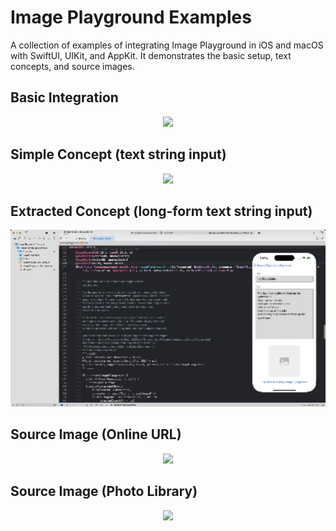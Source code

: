 # Image Playground Examples

A collection of examples of integrating Image Playground in iOS and macOS with SwiftUI, UIKit, and AppKit.
It demonstrates the basic setup, text concepts, and source images.

## Basic Integration

<p align="center">
<kbd>
    <img src="MediaFiles/basic_integration.gif" width="640">
</kbd>
</p>

## Simple Concept (text string input)

<p align="center">
<kbd>
    <img src="MediaFiles/simple_concept.gif" width="640">
</kbd>
</p>

## Extracted Concept (long-form text string input)

<p align="center">
<kbd>
    <img src="MediaFiles/extracted_concept.gif" width="640">
</kbd>
</p>

## Source Image (Online URL)

<p align="center">
<kbd>
    <img src="MediaFiles/online_url_source.gif" width="640">
</kbd>
</p>

## Source Image (Photo Library)

<p align="center">
<kbd>
    <img src="MediaFiles/photo_library_source.gif" width="640">
</kbd>
</p>



